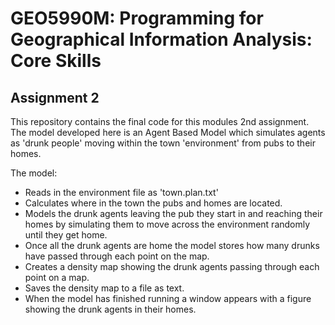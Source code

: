# GEO5990M: Programming for Geographical Information Analysis: Core Skills
## Assignment 2

This repository contains the final code for this modules 2nd assignment. The model developed here is an Agent Based Model which simulates agents as 'drunk people' moving within the town 'environment' from pubs to their homes. 

The model:

- Reads in the environment file as 'town.plan.txt' 
- Calculates where in the town the pubs and homes are located. 
- Models the drunk agents leaving the pub they start in and reaching their homes by simulating them to move across the       environment randomly until they get home.
- Once all the drunk agents are home the model stores how many drunks have passed through each point on the map.
- Creates a density map showing the drunk agents passing through each point on a map.
- Saves the density map to a file as text.
- When the model has finished running a window appears with a figure showing the drunk agents in their homes. 


